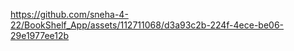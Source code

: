 

https://github.com/sneha-4-22/BookShelf_App/assets/112711068/d3a93c2b-224f-4ece-be06-29e1977ee12b

